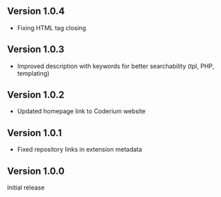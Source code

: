 ## Version 1.0.4

- Fixing HTML tag closing

## Version 1.0.3

- Improved description with keywords for better searchability (tpl, PHP, templating)

## Version 1.0.2

- Updated homepage link to Coderium website

## Version 1.0.1

- Fixed repository links in extension metadata

## Version 1.0.0

Initial release
